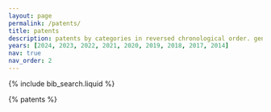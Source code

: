 ```yaml
---
layout: page
permalink: /patents/
title: patents
description: patents by categories in reversed chronological order. generated by jekyll-scholar.
years: [2024, 2023, 2022, 2021, 2020, 2019, 2018, 2017, 2014]
nav: true
nav_order: 2
---
```


<!-- _pages/patents.md -->

<!-- Bibsearch Feature -->

{% include bib_search.liquid %}

<div class="publications">

{% patents %}

</div>
